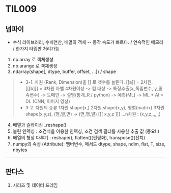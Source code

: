 # TIL009



## 넘파이
*  수식 라이브러리, 수치연산, 배열의 객체
-- 동작 속도가 빠르다. / 연속적인 메모리 / 한가지 타입만 처리가능
1. np.array 로 객체생성
2. np.arange 로 객체생성
3.  ndarray(shape[, dtype, buffer, offset, ...]) / shape
> * 3-1.    차원 (Rank, Dimension)을 [] 로 갯수를 늘린다. [[a]] = 2차원, [[[b]]] = 3차원
    아벨 4차원이상 -> 컴
    대상 -> 특징추출(x_독립변수, y_종속변수) -> 도메인 -> 설명(통계_R / python) -> 예측(ML) 
    -> ML + AI = DL (CNN, 이미지 영상)
>  * 3-2. 차원의 종류
        1차원 shape(x,)
        2차원 shape(x,y), 행렬(matrix)
        3차원 shape(x,y,z), (행,열,면) -> (면,행,열) [[[ x,y,z ]]]
        ...n차원 : (x,y,z,,,,,,)
4. 배열과 슬라이싱 _reshape()
5. 불린 인덱싱 : 조건석을 이용한 인덱싱, 조건 검색 필터를 사용한 추출 값 (중요!!)
6. 배열의 형상 다루기 : reshape(), flatten()(편평화), transpose()(전치)
7. numpy의 속성 (Attribute): 멤버변수, 메서드 dtype, shape, ndim, flat, T, size, nbytes

***

## 판다스

1. 시리즈 및 데이터 프레임
